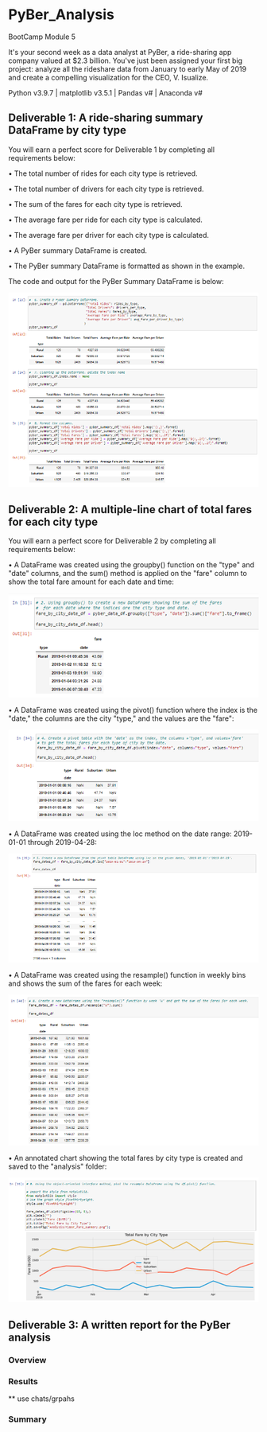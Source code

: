 # PyBer_Analysis
BootCamp Module 5

It's your second week as a data analyst at PyBer, a ride-sharing app company valued at $2.3 billion. You've just been assigned your first big project: analyze all the rideshare data from January to early May of 2019 and create a compelling visualization for the CEO, V. Isualize.

Python v3.9.7 | matplotlib v3.5.1 | Pandas v# | Anaconda v#

## Deliverable 1: A ride-sharing summary DataFrame by city type

You will earn a perfect score for Deliverable 1 by completing all requirements below:

• The total number of rides for each city type is retrieved.

• The total number of drivers for each city type is retrieved.

• The sum of the fares for each city type is retrieved.

• The average fare per ride for each city type is calculated.

• The average fare per driver for each city type is calculated.

• A PyBer summary DataFrame is created.

• The PyBer summary DataFrame is formatted as shown in the example.

The code and output for the PyBer Summary DataFrame is below:

![image](analysis/PyBer_1.png "pyber_summary_df")

## Deliverable 2: A multiple-line chart of total fares for each city type

You will earn a perfect score for Deliverable 2 by completing all requirements below:

• A DataFrame was created using the groupby() function on the "type" and "date" columns, and the sum() method is applied on the "fare" column to show the total fare amount for each date and time:

![image](analysis/PyBer_2.png "far_by_city_date_df")

• A DataFrame was created using the pivot() function where the index is the "date," the columns are the city "type," and the values are the "fare":

![image](analysis/PyBer_3.png "fare_by_city_date_df.pivot")

• A DataFrame was created using the loc method on the date range: 2019-01-01 through 2019-04-28:

![image](analysis/PyBer_4.png "fare_dates_df")

• A DataFrame was created using the resample() function in weekly bins and shows the sum of the fares for each week:

![imgae](analysis/PyBer_5.png "fare_dates_df.resample")

• An annotated chart showing the total fares by city type is created and saved to the "analysis" folder:

![image](analysis/PyBer_6.png "Total Fare By City plot")

## Deliverable 3: A written report for the PyBer analysis

### Overview

### Results

** use chats/grpahs

### Summary
